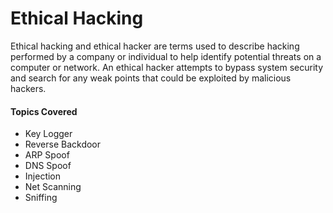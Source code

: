 # Ethical Hacking

Ethical hacking and ethical hacker are terms used to describe hacking performed by a company or individual to help identify potential threats on a computer or network. An ethical hacker attempts to bypass system security and search for any weak points that could be exploited by malicious hackers.

#### Topics Covered

- Key Logger
- Reverse Backdoor
- ARP Spoof
- DNS Spoof
- Injection
- Net Scanning
- Sniffing
